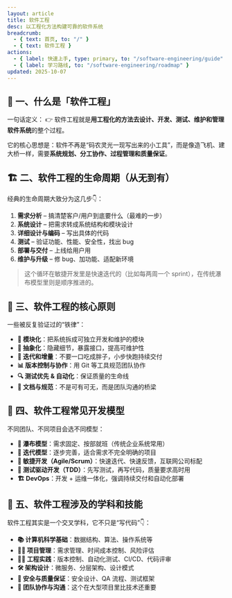 ```yaml
---
layout: article
title: 软件工程
desc: 以工程化方法构建可靠的软件系统
breadcrumb:
  - { text: 首页, to: "/" }
  - { text: 软件工程 }
actions:
  - { label: 快速上手, type: primary, to: "/software-engineering/guide" }
  - { label: 学习路线, to: "/software-engineering/roadmap" }
updated: 2025-10-07
---
```


## 🧩 一、什么是「软件工程」

一句话定义：
👉 软件工程就是**用工程化的方法去设计、开发、测试、维护和管理软件系统**的整个过程。

它的核心思想是：软件不再是“码农灵光一现写出来的小工具”，而是像造飞机、建大桥一样，需要**系统规划、分工协作、过程管理和质量保证**。

## 🏗️ 二、软件工程的生命周期（从无到有）

经典的生命周期大致分为这几步👇：

1. **需求分析** – 搞清楚客户/用户到底要什么（最难的一步）
2. **系统设计** – 把需求转成系统结构和模块设计
3. **详细设计与编码** – 写出具体的代码
4. **测试** – 验证功能、性能、安全性，找出 bug
5. **部署与交付** – 上线给用户用
6. **维护与升级** – 修 bug、加功能、适配新环境

> 这个循环在敏捷开发里是快速迭代的（比如每两周一个 sprint），在传统瀑布模型里则是顺序推进的。

## 🧭 三、软件工程的核心原则

一些被反复验证过的“铁律”：

- **🧱 模块化**：把系统拆成可独立开发和维护的模块
- **📜 抽象化**：隐藏细节，暴露接口，提高可维护性
- **🔁 迭代和增量**：不要一口吃成胖子，小步快跑持续交付
- **📊 版本控制与协作**：用 Git 等工具规范团队协作
- **🔍 测试优先 & 自动化**：保证质量的生命线
- **📐 文档与规范**：不是可有可无，而是团队沟通的桥梁

## 🧠 四、软件工程常见开发模型

不同团队、不同项目会选不同模型：

- **🌊 瀑布模型**：需求固定、按部就班（传统企业系统常用）
- **🔁 迭代模型**：逐步完善，适合需求不完全明确的项目
- **🚀 敏捷开发（Agile/Scrum）**：快速迭代、快速反馈，互联网公司标配
- **🧪 测试驱动开发（TDD）**：先写测试，再写代码，质量要求高时用
- **🏗️ DevOps**：开发 + 运维一体化，强调持续交付和自动化部署

## 🧰 五、软件工程涉及的学科和技能

软件工程其实是一个交叉学科，它不只是“写代码”👇：

- **📚 计算机科学基础**：数据结构、算法、操作系统等
- **🧑‍💼 项目管理**：需求管理、时间成本控制、风险评估
- **👩‍💻 工程实践**：版本控制、自动化测试、CI/CD、代码评审
- **🛠️ 架构设计**：微服务、分层架构、设计模式
- **🔐 安全与质量保证**：安全设计、QA 流程、测试框架
- **🤝 团队协作与沟通**：这个在大型项目里比技术还重要
